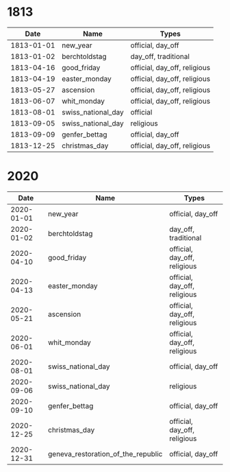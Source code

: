 # 1813

| Date       | Name               | Types                        |
|------------|--------------------|------------------------------|
| 1813-01-01 | new_year           | official, day_off            |
| 1813-01-02 | berchtoldstag      | day_off, traditional         |
| 1813-04-16 | good_friday        | official, day_off, religious |
| 1813-04-19 | easter_monday      | official, day_off, religious |
| 1813-05-27 | ascension          | official, day_off, religious |
| 1813-06-07 | whit_monday        | official, day_off, religious |
| 1813-08-01 | swiss_national_day | official                     |
| 1813-09-05 | swiss_national_day | religious                    |
| 1813-09-09 | genfer_bettag      | official, day_off            |
| 1813-12-25 | christmas_day      | official, day_off, religious |

# 2020

| Date       | Name                               | Types                        |
|------------|------------------------------------|------------------------------|
| 2020-01-01 | new_year                           | official, day_off            |
| 2020-01-02 | berchtoldstag                      | day_off, traditional         |
| 2020-04-10 | good_friday                        | official, day_off, religious |
| 2020-04-13 | easter_monday                      | official, day_off, religious |
| 2020-05-21 | ascension                          | official, day_off, religious |
| 2020-06-01 | whit_monday                        | official, day_off, religious |
| 2020-08-01 | swiss_national_day                 | official, day_off            |
| 2020-09-06 | swiss_national_day                 | religious                    |
| 2020-09-10 | genfer_bettag                      | official, day_off            |
| 2020-12-25 | christmas_day                      | official, day_off, religious |
| 2020-12-31 | geneva_restoration_of_the_republic | official, day_off            |
